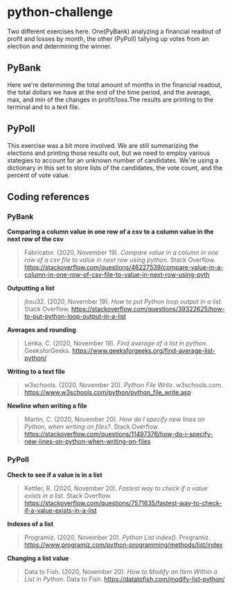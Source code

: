 # python-challenge
Two different exercises here. One(PyBank) analyzing a financial readout of profit and losses by month, the other (PyPoll) tallying up votes from an election and determining the winner.

## PyBank
Here we're determining the total amount of months in the financial readout, the total dollars we have at the end of the time period, and the average, max, and min of the changes in profit/loss.The results are printing to the terminal and to a text file.

## PyPoll
This exercise was a bit more involved. We are still summarizing the elections and printing those results out, but we need to employ various stategies to account for an unknown number of candidates. We're using a dictionary in this set to store lists of the candidates, the vote count, and the percent of vote value. 

## Coding references
### PyBank
**Comparing a column value in one row of a csv to a column value in the next row of the csv**
>Fabricator. (2020, November 19). *Compare value in a column in one row of a csv file to value in next row using python.* Stack Overflow. https://stackoverflow.com/questions/46227539/compare-value-in-a-column-in-one-row-of-csv-file-to-value-in-next-row-using-pyth


**Outputting a list**
>jbsu32. (2020, November 19). *How to put Python loop output in a list.* Stack Overflow. https://stackoverflow.com/questions/39322625/how-to-put-python-loop-output-in-a-list


**Averages and rounding**
>Lenka, C. (2020, November 19). *Find average of a list in python*. GeeksforGeeks. https://www.geeksforgeeks.org/find-average-list-python/


**Writing to a text file**
>w3schools. (2020, November 20). *Python File Write*. w3schools.com. https://www.w3schools.com/python/python_file_write.asp


**Newline when writing a file**
>Martin, C. (2020, November 20). *How do I specify new lines on Python, when writing on files?*. Stack Overflow. https://stackoverflow.com/questions/11497376/how-do-i-specify-new-lines-on-python-when-writing-on-files

### PyPoll
**Check to see if a value is in a list**
>Kettler, R. (2020, November 20). *Fastest way to check if a value exists in a list*. Stack Overflow. https://stackoverflow.com/questions/7571635/fastest-way-to-check-if-a-value-exists-in-a-list


**Indexes of a list**
>Programiz. (2020, November 20). *Python List index()*. Programiz. https://www.programiz.com/python-programming/methods/list/index


**Changing a list value**
>Data to Fish. (2020, November 20). *How to Modify an Item Within a List in Python*. Data to Fish. https://datatofish.com/modify-list-python/
